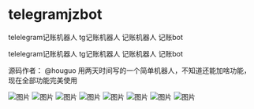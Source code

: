 # telegramjzbot
telelegram记账机器人 tg记账机器人 记账机器人 记账bot 

telelegram记账机器人 tg记账机器人 记账机器人 记账bot 

源码作者： @houguo   用两天时间写的一个简单机器人，不知道还能加啥功能，现在全部功能完美使用

![图片](https://github.com/user-attachments/assets/375f475f-9c63-4492-9e70-2a08048dbf7f)
![图片](https://github.com/user-attachments/assets/47bd4751-9432-4315-bf64-d39e8378b8f3)
![图片](https://github.com/user-attachments/assets/1504aa5d-68ac-4d71-b4b0-e3c3c581e83a)
![图片](https://github.com/user-attachments/assets/42ffd683-0ad3-4b8a-8538-4324a6221980)
![图片](https://github.com/user-attachments/assets/5af409da-eebb-4e24-95de-fc84c031c5bd)
![图片](https://github.com/user-attachments/assets/dad64a47-a3db-4db3-8d43-b702487888d9)
![图片](https://github.com/user-attachments/assets/d83b4793-d3f6-4f78-bd82-3d021da503b0)
![图片](https://github.com/user-attachments/assets/73b8d2ce-a682-40b2-9be9-3e794099831b)

